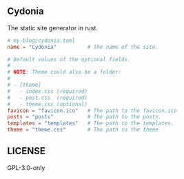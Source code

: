 ## Cydonia

The static site generator in rust.

```toml
# my-blog/cydonia.toml
name = "Cydonia"          # The name of the site.

# Default values of the optional fields.
#
# NOTE: Theme could also be a folder:
#
# - [theme]
#   - index.css (required)
#   - post.css  (required)
#   - theme.css (optional)
favicon = "favicon.ico"   # The path to the favicon.ico
posts = "posts"           # The path to the posts.
templates = "templates"   # The path to the templates.
theme = "theme.css"       # The path to the theme
```

## LICENSE

GPL-3.0-only
